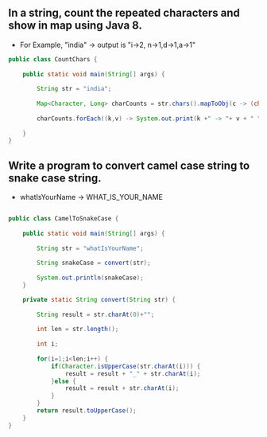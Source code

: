 ## In a string, count the repeated characters and show in map using Java 8.
- For Example, "india" -> output is "i->2, n->1,d->1,a->1"

```java
public class CountChars {
	
	public static void main(String[] args) {
		
		String str = "india";
		
		Map<Character, Long> charCounts = str.chars().mapToObj(c -> (char) c).collect(Collectors.groupingBy(Function.identity(),Collectors.counting()));
		
		charCounts.forEach((k,v) -> System.out.print(k +" -> "+ v + " "));
		
	}
}
```

## Write a program to convert camel case string to snake case string.
- whatIsYourName -> WHAT_IS_YOUR_NAME
```java

public class CamelToSnakeCase {
	
	public static void main(String[] args) {
		
		String str = "whatIsYourName";
		
		String snakeCase = convert(str);
		
		System.out.println(snakeCase);
	}

	private static String convert(String str) {
		
		String result = str.charAt(0)+"";
		
		int len = str.length();
		
		int i;
		
		for(i=1;i<len;i++) {
			if(Character.isUpperCase(str.charAt(i))) {
				result = result + "_" + str.charAt(i);
			}else {
				result = result + str.charAt(i);
			}	
		}
		return result.toUpperCase();
	}
}
```